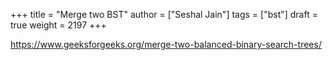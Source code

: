 +++
title = "Merge two BST"
author = ["Seshal Jain"]
tags = ["bst"]
draft = true
weight = 2197
+++

<https://www.geeksforgeeks.org/merge-two-balanced-binary-search-trees/>
